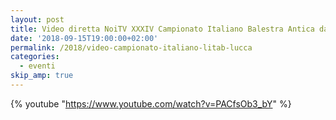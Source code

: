 ```yaml
---
layout: post
title: Video diretta NoiTV XXXIV Campionato Italiano Balestra Antica da banco
date: '2018-09-15T19:00:00+02:00'
permalink: /2018/video-campionato-italiano-litab-lucca
categories:
  - eventi
skip_amp: true
---
```


<!-- more -->
{% youtube "https://www.youtube.com/watch?v=PACfsOb3_bY" %}
